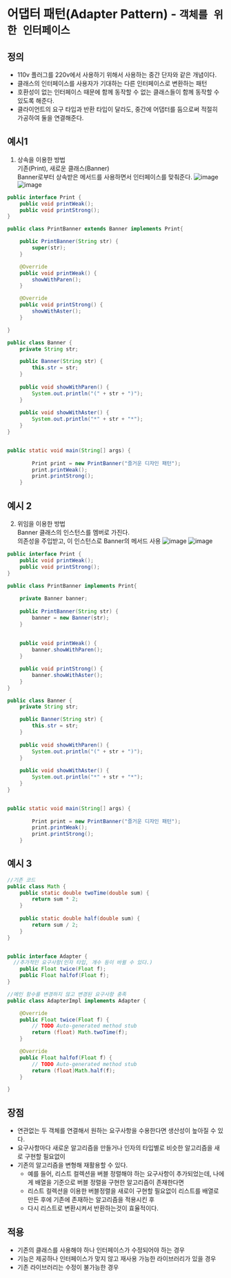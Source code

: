 # 어댑터 패턴(Adapter Pattern) - ```객체를 위한 인터페이스```

## 정의 
* 110v 플러그를 220v에서 사용하기 위해서 사용하는 중간 단자와 같은 개념이다. 
* 클래스의 인터페이스를 사용자가 기대하는 다른 인터페이스로 변환하는 패턴
* 호환성이 없는 인터페이스 때문에 함께 동작할 수 없는 클래스들이 함께 동작할 수 있도록 해준다. 
* 클라이언트의 요구 타입과 반환 타입이 달라도, 중간에 어댑터를 둠으로써 적절히 가공하여 둘을 연결해준다.

## 예시1
1. 상속을 이용한 방법 <br>
    기존(Print), 새로운 클래스(Banner) <br>
    Banner로부터 상속받은 메서드를 사용하면서 인터페이스를 맞춰준다. 
![image](https://user-images.githubusercontent.com/87313203/202626853-b9eee745-5e40-4703-8f32-ca103de9ba43.png)
![image](https://user-images.githubusercontent.com/87313203/202631346-8a915956-8624-4f89-b712-8f0dd126bab1.png)
```java
public interface Print {
	public void printWeak();
	public void printStrong();
}	

public class PrintBanner extends Banner implements Print{

	public PrintBanner(String str) {
		super(str);
	}

	@Override
	public void printWeak() {
		showWithParen();
	}

	@Override
	public void printStrong() {
		showWithAster();
	}

}

public class Banner {
	private String str;

	public Banner(String str) {
		this.str = str;
	}
	
	public void showWithParen() {
		System.out.println("(" + str + ")");
	}
	
	public void showWithAster() {
		System.out.println("*" + str + "*");
	}
}


public static void main(String[] args) {
		
		Print print = new PrintBanner("즐거운 디자인 패턴");
		print.printWeak();
		print.printStrong();
	}
```

## 예시 2
2. 위임을 이용한 방법 <br>
    Banner 클래스의 인스턴스를 멤버로 가진다. <br>
    의존성을 주입받고, 이 인스턴스로 Banner의 메서드 사용
![image](https://user-images.githubusercontent.com/87313203/202626918-da4f52bf-8724-4d88-af9a-11f6a02f2e58.png)
![image](https://user-images.githubusercontent.com/87313203/202632057-e70141ed-bc55-43d9-84fd-5476278a3ee8.png)

```java
public interface Print {
	public void printWeak();
	public void printStrong();
}	

public class PrintBanner implements Print{
	
	private Banner banner;
	
	public PrintBanner(String str) {
		banner = new Banner(str);
	}
	
	
	public void printWeak() {
		banner.showWithParen();
	}

	public void printStrong() {
		banner.showWithAster();
	}
}

public class Banner {
	private String str;

	public Banner(String str) {
		this.str = str;
	}
	
	public void showWithParen() {
		System.out.println("(" + str + ")");
	}
	
	public void showWithAster() {
		System.out.println("*" + str + "*");
	}
}


public static void main(String[] args) {
		
		Print print = new PrintBanner("즐거운 디자인 패턴");
		print.printWeak();
		print.printStrong();
	}
```

## 예시 3
```java
//기존 코드 
public class Math {
	public static double twoTime(double sum) {
		return sum * 2;
	}
	
	public static double half(double sum) {
		return sum / 2;
	}
}


public interface Adapter {
  //추가적인 요구사항(인자 타입, 개수 등이 바뀔 수 있다.)
	public Float twice(Float f);
	public Float halfof(Float f);
}

//메인 함수를 변경하지 않고 변경된 요구사항 충족
public class AdapterImpl implements Adapter {

	@Override
	public Float twice(Float f) {
		// TODO Auto-generated method stub
		return (float) Math.twoTime(f);
	}

	@Override
	public Float halfof(Float f) {
		// TODO Auto-generated method stub
		return (float)Math.half(f);
	}

}
```

## 장점 
* 연관없는 두 객체를 연결해서 원하는 요구사항을 수용한다면 생산성이 높아질 수 있다.
* 요구사항마다 새로운 알고리즘을 만들거나 인자의 타입별로 비슷한 알고리즘을 새로 구현할 필요없이 
* 기존의 알고리즘을 변형해 재활용할 수 있다.
    * 예를 들어, 리스트 컬렉션을 버블 정렬해야 하는 요구사항이 추가되었는데, 나에게 배열을 기준으로 버블 정렬을 구현한 알고리즘이 존재한다면 
    * 리스트 컬렉션을 이용한 버블정렬을 새로이 구현할 필요없이 리스트를 배열로 만든 후에 기존에 존재하는 알고리즘을 적용시킨 후 
    * 다시 리스트로 변환시켜서 반환하는것이 효율적이다. 

## 적용 
* 기존의 클래스를 사용해야 하나 인터페이스가 수정되어야 하는 경우 
* 기능은 제공하나 인터페이스가 맞지 않고 재사용 가능한 라이브러리가 있을 경우 
* 기존 라이브러리는 수정이 불가능한 경우 

